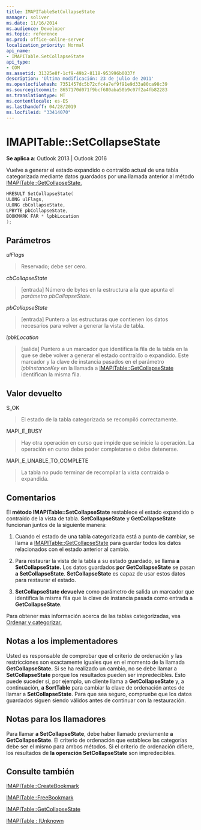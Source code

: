 ```yaml
---
title: IMAPITableSetCollapseState
manager: soliver
ms.date: 11/16/2014
ms.audience: Developer
ms.topic: reference
ms.prod: office-online-server
localization_priority: Normal
api_name:
- IMAPITable.SetCollapseState
api_type:
- COM
ms.assetid: 31325e8f-1cf9-49b2-8118-953996b0037f
description: 'Última modificación: 23 de julio de 2011'
ms.openlocfilehash: 7351457dc5b72cfc4a7ef9f91e9d33a80ca98c39
ms.sourcegitcommit: 8657170d071f9bcf680aba50b9c07f2a4fb82283
ms.translationtype: MT
ms.contentlocale: es-ES
ms.lasthandoff: 04/28/2019
ms.locfileid: "33414070"
---
```

# <a name="imapitablesetcollapsestate"></a>IMAPITable::SetCollapseState

  
  
**Se aplica a**: Outlook 2013 | Outlook 2016 
  
Vuelve a generar el estado expandido o contraído actual de una tabla categorizada mediante datos guardados por una llamada anterior al método [IMAPITable::GetCollapseState.](imapitable-getcollapsestate.md) 
  
```cpp
HRESULT SetCollapseState(
ULONG ulFlags,
ULONG cbCollapseState,
LPBYTE pbCollapseState,
BOOKMARK FAR * lpbkLocation
);
```

## <a name="parameters"></a>Parámetros

 _ulFlags_
  
> Reservado; debe ser cero.
    
 _cbCollapseState_
  
> [entrada] Número de bytes en la estructura a la que apunta el _parámetro pbCollapseState._ 
    
 _pbCollapseState_
  
> [entrada] Puntero a las estructuras que contienen los datos necesarios para volver a generar la vista de tabla.
    
 _lpbkLocation_
  
> [salida] Puntero a un marcador que identifica la fila de la tabla en la que se debe volver a generar el estado contraído o expandido. Este marcador y la clave de instancia pasados en el parámetro  _lpbInstanceKey_ en la llamada a [IMAPITable::GetCollapseState](imapitable-getcollapsestate.md) identifican la misma fila. 
    
## <a name="return-value"></a>Valor devuelto

S_OK 
  
> El estado de la tabla categorizada se recompiló correctamente.
    
MAPI_E_BUSY 
  
> Hay otra operación en curso que impide que se inicie la operación. La operación en curso debe poder completarse o debe detenerse.
    
MAPI_E_UNABLE_TO_COMPLETE 
  
> La tabla no pudo terminar de recompilar la vista contraida o expandida.
    
## <a name="remarks"></a>Comentarios

El **método IMAPITable::SetCollapseState** restablece el estado expandido o contraído de la vista de tabla. **SetCollapseState** y **GetCollapseState** funcionan juntos de la siguiente manera: 
  
1. Cuando el estado de una tabla categorizada está a punto de cambiar, se llama a [IMAPITable::GetCollapseState](imapitable-getcollapsestate.md) para guardar todos los datos relacionados con el estado anterior al cambio. 
    
2. Para restaurar la vista de la tabla a su estado guardado, se llama **a SetCollapseState.** Los datos guardados **por GetCollapseState** se pasan **a SetCollapseState**. **SetCollapseState** es capaz de usar estos datos para restaurar el estado. 
    
3. **SetCollapseState devuelve** como parámetro de salida un marcador que identifica la misma fila que la clave de instancia pasada como entrada a **GetCollapseState**.
    
Para obtener más información acerca de las tablas categorizadas, vea [Ordenar y categorizar.](sorting-and-categorization.md) 
  
## <a name="notes-to-implementers"></a>Notas a los implementadores

Usted es responsable de comprobar que el criterio de ordenación y las restricciones son exactamente iguales que en el momento de la llamada **GetCollapseState.** Si se ha realizado un cambio, no se debe llamar a **SetCollapseState** porque los resultados pueden ser impredecibles. Esto puede suceder si, por ejemplo, un cliente llama a **GetCollapseState** y, a continuación, **a SortTable** para cambiar la clave de ordenación antes de llamar a **SetCollapseState**. Para que sea seguro, compruebe que los datos guardados siguen siendo válidos antes de continuar con la restauración. 
  
## <a name="notes-to-callers"></a>Notas para los llamadores

Para llamar **a SetCollapseState**, debe haber llamado previamente **a GetCollapseState**. El criterio de ordenación que establece las categorías debe ser el mismo para ambos métodos. Si el criterio de ordenación difiere, los resultados de **la operación SetCollapseState** son impredecibles. 
  
## <a name="see-also"></a>Consulte también



[IMAPITable::CreateBookmark](imapitable-createbookmark.md)
  
[IMAPITable::FreeBookmark](imapitable-freebookmark.md)
  
[IMAPITable::GetCollapseState](imapitable-getcollapsestate.md)
  
[IMAPITable : IUnknown](imapitableiunknown.md)

